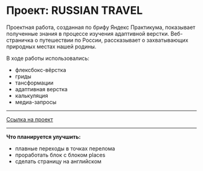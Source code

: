 # Проект: RUSSIAN TRAVEL  

Проектная работа, созданная по брифу Яндекс Практикума, показывает полученные знания в процессе изучения адаптивной верстки. Веб-страничка о путешествии по России, рассказывает о захватывающих природных местах нашей родины.  
  

В ходе работы использовались:  
* флексбокс-вёрстка  
* гриды  
* тансформации  
* адаптивная верстка  
* калькуляция  
* медиа-запросы
  
____   
[Ссылка на проект](https://github.com/OlgaSivyuk/russian-travel)  

____ 
**Что планируется улучшить:**
- плавные переходы в точках перелома
- проработать блок с блоком places 
- сделать страницу на английском
